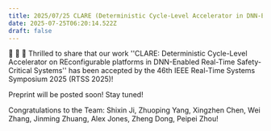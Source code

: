 ```yaml
---
title: 2025/07/25 CLARE (Deterministic Cycle-Level Accelerator in DNN-Enabled Real-Time Safety-Critical Systems) Accepted at RTSS 2025! 
date: 2025-07-25T06:20:14.522Z
draft: false
---
```


📣 📣 📣 Thrilled to share that our work ''CLARE: Deterministic Cycle-Level Accelerator on REconfigurable
  platforms in DNN-Enabled Real-Time Safety-Critical Systems'' has been accepted by the 46th IEEE Real-Time Systems Symposium 2025 (RTSS 2025)! 

Preprint will be posted soon! Stay tuned!

Congratulations to the Team: Shixin Ji, Zhuoping Yang, Xingzhen Chen, Wei Zhang, Jinming Zhuang, Alex Jones, Zheng Dong, Peipei Zhou!





